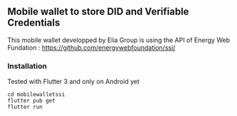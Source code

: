<!-- 
This README describes the package. If you publish this package to pub.dev,
this README's contents appear on the landing page for your package.

For information about how to write a good package README, see the guide for
[writing package pages](https://dart.dev/guides/libraries/writing-package-pages). 

For general information about developing packages, see the Dart guide for
[creating packages](https://dart.dev/guides/libraries/create-library-packages)
and the Flutter guide for
[developing packages and plugins](https://flutter.dev/developing-packages). 
-->

## Mobile wallet to store DID and Verifiable Credentials
This mobile wallet developped by Elia Group is using the API of Energy Web Fundation :
https://github.com/energywebfoundation/ssi/

### Installation
Tested with Flutter 3 and only on Android yet
```
cd mobilewalletssi
flutter pub get
flutter run
```